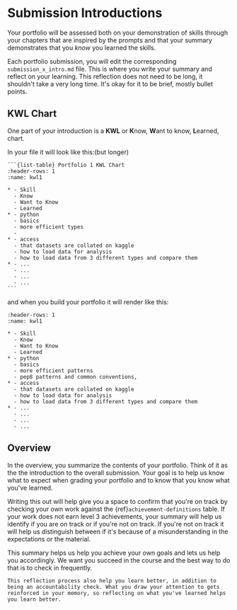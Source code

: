 # Submission Introductions


Your portfolio will be assessed both on your demonstration of skills through your chapters that are inspired by the prompts and that your summary demonstrates that you *know* you learned the skills.


Each portfolio submission, you will edit the corresponding `submission_x_intro.md` file.  This is where you write your summary and reflect on your learning.  This reflection does not need to be long, it shouldn't take a very long time.  It's okay for it to be brief, mostly bullet points.


## KWL Chart

One part of your introduction is a **KWL** or **K**now, **W**ant to know, **L**earned, chart.  

In your file it will look like this:(but longer)
````
```{list-table} Portfolio 1 KWL Chart
:header-rows: 1
:name: kwl1

* - Skill
  - Know
  - Want to Know
  - Learned
* - python
  - basics
  - more efficient types
  -
* - access
  - that datasets are collated on kaggle
  - how to load data for analysis
  - how to load data from 3 different types and compare them
* - ...
  - ...
  - ...
  - ...
```
````

and when you build your portfolio it will render like this:

```{list-table} Portfolio 1 KWL Chart
:header-rows: 1
:name: kwl1

* - Skill
  - Know
  - Want to Know
  - Learned
* - python
  - basics
  - more efficient patterns
  - pep8 patterns and common conventions,
* - access
  - that datasets are collated on kaggle
  - how to load data for analysis
  - how to load data from 3 different types and compare them
* - ...
  - ...
  - ...
  - ...
```

## Overview

In the overview, you summarize the contents of your portfolio. Think of it as the the introduction to the overall submission.  Your goal is to help us know what to expect when grading your portfolio and to know that you know what you've learned.

Writing this out will help give you a space to confirm that you're on track by checking your own work against the {ref}`achievement-definitions` table.  If your work does not earn level 3 achievements, your summary will help us identify if you are on track or if you're not on track. If you're not on track it will help us distinguish between if it's because of a misunderstanding in the expectations or the material.

This summary helps us help you achieve your own goals and lets us help you accordingly. We want you succeed in the course and the best way to do that is to check in frequently.

```{admonition} Learning Tip
This reflection process also help you learn better, in addition to being an accountability check. What you draw your attention to gets reinforced in your memory, so reflecting on what you've learned helps you learn better.  
```
